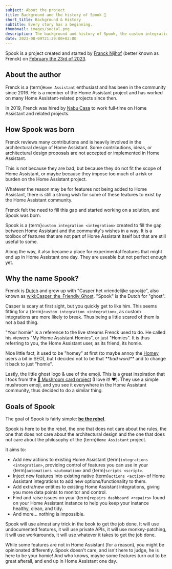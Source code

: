 ```yaml
---
subject: About the project
title: Background and the history of Spook 👻
short_title: Background & History
subtitle: Every story has a beginning.
thumbnail: images/social.png
description: The background and history of Spook, the custom integration that provides a scary powerful toolbox for Home Assistant.
date: 2023-08-09T21:29:00+02:00
---
```


Spook is a project created and started by [Franck Nijhof](https://github.com/frenck) (better known as Frenck) on [February the 23rd of 2023](https://github.com/frenck/spook/commit/67803faf19bca7c8543e0865e1dba58755315652).

## About the author

Frenck is a {term}`Home Assistant` enthusiast and has been in the community since 2016. He is a member of the Home Assistant project and has worked on many Home Assistant-related projects since then.

In 2019, Frenck was hired by [Nabu Casa](https://www.nabucasa.com) to work full-time on Home Assistant and related projects.

## How Spook was born

Frenck reviews many contributions and is heavily involved in the architectural design of Home Assistant. Some contributions, ideas, or architectural design proposals are not accepted or implemented in Home Assistant.

This is not because they are bad, but because they do not fit the scope of Home Assistant, or maybe because they impose too much of a risk or burden on the Home Assistant project.

Whatever the reason may be for features not being added to Home Assistant, there is still a strong wish for some of these features to exist by the Home Assistant community.

Frenck felt the need to fill this gap and started working on a solution, and Spook was born.

Spook is a {term}`custom integration <integration>` created to fill the gap between Home Assistant and the community's wishes in a way. It is a toolbox of features that are not part of Home Assistant itself but that are still useful to some.

Along the way, it also became a place for experimental features that might end up in Home Assistant one day. They are useable but not perfect enough yet.

## Why the name Spook?

Frenck is [Dutch](wiki:The_Netherlands) and grew up with "Casper het vriendelijke spookje", also known as <wiki:Casper_the_Friendly_Ghost>. "Spook" is the Dutch for "ghost".

Casper is scary at first sight, but you quickly get to like him. This seems fitting for a {term}`custom integration <integration>`, as custom integrations are more likely to break. Thus being a little scared of them is not a bad thing.

"Your homie" is a reference to the live streams Frenck used to do. He called his viewers "My Home Assistant Homies", or just "Homies". It is thus referring to you, the Home Assistant user, as its friend, its homie.

Nice little fact, it used to be "homey" at first (to maybe annoy the [Homey](https://homey.app) users a bit in SEO), but I decided not to be that _\*\*bad word\*\*_ and to change it back to just "homie".

Lastly, the little ghost logo & use of the emoji. This is a great inspiration that I took from the [🍄&nbsp;Mushroom&nbsp;card&nbsp;project](https://github.com/piitaya/lovelace-mushroom) (I love it! ❤️). They use a simple mushroom emoji, and you see it everywhere in the Home Assistant community, thus decided to do a similar thing.

## Goals of Spook

The goal of Spook is fairly simple: [**be the rebel**](wiki:rebel).

Spook is here to be the rebel, the one that does not care about the rules, the one that does not care about the architectural design and the one that does not care about the philosophy of the {term}`Home Assistant` project.

It aims to:

- Add new actions to existing Home Assistant {term}`integrations <integration>`, providing control of features you can use in your {term}`automations <automation>` and {term}`scripts <script>`.
- Inject new features into existing native {term}`actions <action>` of Home Assistant integrations to add new options/functionality to them.
- Add extra/new entities to existing Home Assistant integrations, giving you more data points to monitor and control.
- Find and raise issues on your {term}`repairs dashboard <repairs>` found on your Home Assistant instance to help you keep your instance healthy, clean, and tidy.
- And more... nothing is impossible.

Spook will use almost any trick in the book to get the job done. It will use undocumented features, it will use private APIs, it will use monkey-patching, it will use workarounds, it will use whatever it takes to get the job done.

While some features are not in Home Assistant (for a reason), you might be opinionated differently. Spook doesn't care, and isn't here to judge, he is here to be your homie! And who knows, maybe some features turn out to be great afterall, and end up in Home Assistant one day.
